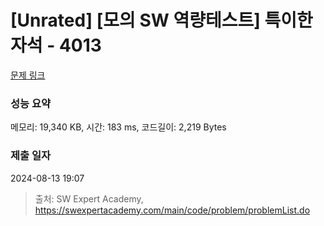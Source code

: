 # [Unrated] [모의 SW 역량테스트] 특이한 자석 - 4013 

[문제 링크](https://swexpertacademy.com/main/code/problem/problemDetail.do?contestProbId=AWIeV9sKkcoDFAVH) 

### 성능 요약

메모리: 19,340 KB, 시간: 183 ms, 코드길이: 2,219 Bytes

### 제출 일자

2024-08-13 19:07



> 출처: SW Expert Academy, https://swexpertacademy.com/main/code/problem/problemList.do